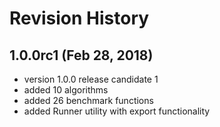 # Revision History

## 1.0.0rc1 (Feb 28, 2018)

- version 1.0.0 release candidate 1
- added 10 algorithms
- added 26 benchmark functions
- added Runner utility with export functionality
